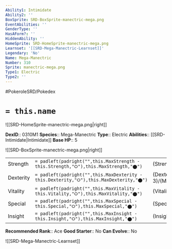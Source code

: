 ```yaml
---
Ability1: Intimidate
Ability2: ''
BoxSprite: SRD-BoxSprite-manectric-mega.png
EventAbilities: ''
GenderType: ''
HasAForm?: ''
HiddenAbility: ''
HomeSprite: SRD-HomeSprite-manectric-mega.png
Learnset: '[[SRD-Mega-Manectric-Learnset]]'
Legendary: 'No'
Name: Mega-Manectric
Number: 310
Sprite: manectric-mega.png
Type1: Electric
Type2: ''
---
```


#PokeroleSRD/Pokedex

# `= this.name`

![[SRD-HomeSprite-manectric-mega.png|right]]

**DexID**:: 0310M1
**Species**:: Mega-Manectric
**Type**:: Electric
**Abilities**:: [[SRD-Intimidate|Intimidate]]
**Base HP**:: 5

![[SRD-BoxSprite-manectric-mega.png|right]]

|           |                                                                                        |                                          |
| --------- | -------------------------------------------------------------------------------------- | ---------------------------------------- |
| Strength  | `= padleft(padright("",this.MaxStrength - this.Strength,"⭘"),this.MaxStrength,"⬤")`    | (Strength::2)/(MaxStrength::5)   |
| Dexterity | `= padleft(padright("",this.MaxDexterity - this.Dexterity,"⭘"),this.MaxDexterity,"⬤")` | (Dexterity:: 3)/(MaxDexterity::7) |
| Vitality  | `= padleft(padright("",this.MaxVitality - this.Vitality,"⭘"),this.MaxVitality,"⬤")`    | (Vitality::2)/(MaxVitality::5)   |
| Special   | `= padleft(padright("",this.MaxSpecial - this.Special,"⭘"),this.MaxSpecial,"⬤")`       | (Special::3)/(MaxSpecial::7)     |
| Insight   | `= padleft(padright("",this.MaxInsight - this.Insight,"⭘"),this.MaxInsight,"⬤")`       | (Insight::2)/(MaxInsight::5)     |

**Recommended Rank**:: Ace
**Good Starter**:: No
**Can Evolve**:: No

![[SRD-Mega-Manectric-Learnset]]